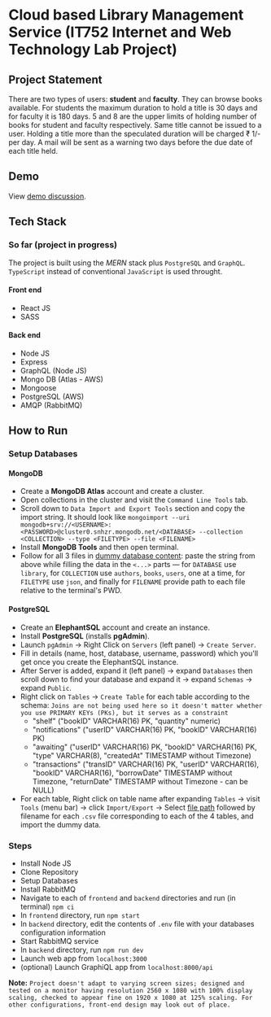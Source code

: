 # Cloud based Library Management Service (IT752 Internet and Web Technology Lab Project)

## Project Statement

There are two types of users: **student** and **faculty**. They can browse books available. For students the maximum duration to hold a title is 30 days and for faculty it is 180 days. 5 and 8 are the upper limits of holding number of books for student and faculty respectively. Same title cannot be issued to a user. Holding a title more than the speculated duration will be charged ₹ 1/- per day. A mail will be sent as a warning two days before the due date of each title held.

## Demo

View [demo discussion](https://github.com/meganindya/library-management-system/discussions/7).

## Tech Stack

### So far (project in progress)

The project is built using the _MERN_ stack plus `PostgreSQL` and `GraphQL`. `TypeScript` instead of conventional `JavaScript` is used throught.

#### Front end

- React JS
- SASS

#### Back end

- Node JS
- Express
- GraphQL (Node JS)
- Mongo DB (Atlas - AWS)
- Mongoose
- PostgreSQL (AWS)
- AMQP (RabbitMQ)

## How to Run

### Setup Databases

#### MongoDB

- Create a **MongoDB Atlas** account and create a cluster.
- Open collections in the cluster and visit the `Command Line Tools` tab.
- Scroll down to `Data Import and Export Tools` section and copy the import string. It should look like `mongoimport --uri mongodb+srv://<USERNAME>:<PASSWORD>@cluster0.snhzr.mongodb.net/<DATABASE> --collection <COLLECTION> --type <FILETYPE> --file <FILENAME>`
- Install **MongoDB Tools** and then open terminal.
- Follow for all 3 files in [dummy database content](./data/MongoDB/json/): paste the string from above while filling the data in the `<...>` parts — for `DATABASE` use `library`, for `COLLECTION` use `authors`, `books`, `users`, one at a time, for `FILETYPE` use `json`, and finally for `FILENAME` provide path to each file relative to the terminal's PWD.

#### PostgreSQL

- Create an **ElephantSQL** account and create an instance.
- Install **PostgreSQL** (installs **pgAdmin**).
- Launch `pgAdmin` -> Right Click on `Servers` (left panel) -> `Create Server`.
- Fill in details (name, host, database, username, password) which you'll get once you create the ElephantSQL instance.
- After Server is added, expand it (left panel) -> expand `Databases` then scroll down to find your database and expand it -> expand `Schemas` -> expand `Public`.
- Right click on `Tables` -> `Create Table` for each table according to the schema:
    `Joins are not being used here so it doesn't matter whether you use PRIMARY KEYs (PKs), but it serves as a constraint`
  - "shelf" ("bookID" VARCHAR(16) PK, "quantity" numeric)
  - "notifications" ("userID" VARCHAR(16) PK, "bookID" VARCHAR(16) PK)
  - "awaiting" ("userID" VARCHAR(16) PK, "bookID" VARCHAR(16) PK, "type" VARCHAR(8), "createdAt" TIMESTAMP without Timezone)
  - "transactions" ("transID" VARCHAR(16) PK, "userID" VARCHAR(16), "bookID" VARCHAR(16), "borrowDate" TIMESTAMP without Timezone, "returnDate" TIMESTAMP without Timezone - can be NULL)
- For each table, Right click on table name after expanding `Tables` -> visit `Tools` (menu bar) -> click `Import/Export` -> Select [file path](./data/PostgreSQL/) followed by filename for each `.csv` file corresponding to each of the 4 tables, and import the dummy data.

### Steps

- Install Node JS
- Clone Repository
- Setup Databases
- Install RabbitMQ
- Navigate to each of `frontend` and `backend` directories and run (in terminal) `npm ci`
- In `frontend` directory, run `npm start`
- In `backend` directory, edit the contents of `.env` file with your databases configuration information
- Start RabbitMQ service
- In `backend` directory, run `npm run dev`
- Launch web app from `localhost:3000`
- (optional) Launch GraphiQL app from `localhost:8000/api`

**Note:** `Project doesn't adapt to varying screen sizes; designed and tested on a monitor having resolution 2560 x 1080 with 100% display scaling, checked to appear fine on 1920 x 1080 at 125% scaling. For other configurations, front-end design may look out of place.`
